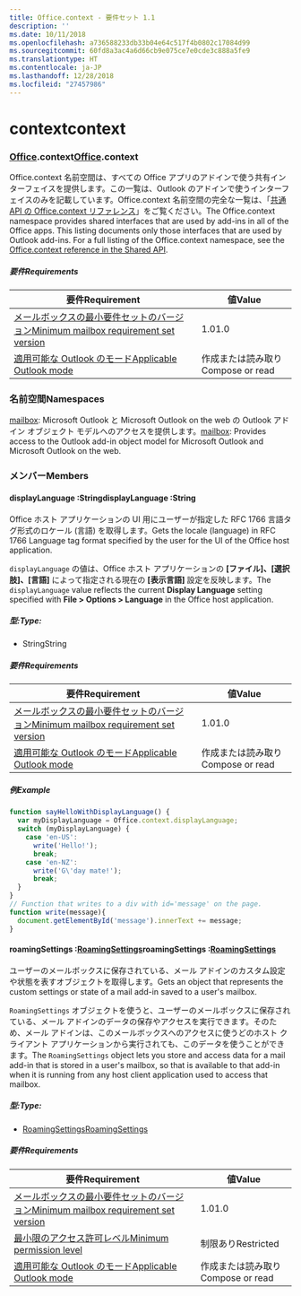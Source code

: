 ```yaml
---
title: Office.context - 要件セット 1.1
description: ''
ms.date: 10/11/2018
ms.openlocfilehash: a736588233db33b04e64c517f4b0802c17084d99
ms.sourcegitcommit: 60fd8a3ac4a6d66cb9e075ce7e0cde3c888a5fe9
ms.translationtype: HT
ms.contentlocale: ja-JP
ms.lasthandoff: 12/28/2018
ms.locfileid: "27457986"
---
```

# <a name="context"></a><span data-ttu-id="b9d6f-102">context</span><span class="sxs-lookup"><span data-stu-id="b9d6f-102">context</span></span>

### <a name="officeofficemdcontext"></a><span data-ttu-id="b9d6f-103">[Office](Office.md).context</span><span class="sxs-lookup"><span data-stu-id="b9d6f-103">[Office](Office.md).context</span></span>

<span data-ttu-id="b9d6f-p101">Office.context 名前空間は、すべての Office アプリのアドインで使う共有インターフェイスを提供します。この一覧は、Outlook のアドインで使うインターフェイスのみを記載しています。Office.context 名前空間の完全な一覧は、「[共通 API の Office.context リファレンス](/javascript/api/office/office.context)」をご覧ください。</span><span class="sxs-lookup"><span data-stu-id="b9d6f-p101">The Office.context namespace provides shared interfaces that are used by add-ins in all of the Office apps. This listing documents only those interfaces that are used by Outlook add-ins. For a full listing of the Office.context namespace, see the [Office.context reference in the Shared API](/javascript/api/office/office.context).</span></span>


##### <a name="requirements"></a><span data-ttu-id="b9d6f-106">要件</span><span class="sxs-lookup"><span data-stu-id="b9d6f-106">Requirements</span></span>

|<span data-ttu-id="b9d6f-107">要件</span><span class="sxs-lookup"><span data-stu-id="b9d6f-107">Requirement</span></span>| <span data-ttu-id="b9d6f-108">値</span><span class="sxs-lookup"><span data-stu-id="b9d6f-108">Value</span></span>|
|---|---|
|[<span data-ttu-id="b9d6f-109">メールボックスの最小要件セットのバージョン</span><span class="sxs-lookup"><span data-stu-id="b9d6f-109">Minimum mailbox requirement set version</span></span>](/office/dev/add-ins/reference/requirement-sets/outlook-api-requirement-sets)| <span data-ttu-id="b9d6f-110">1.0</span><span class="sxs-lookup"><span data-stu-id="b9d6f-110">1.0</span></span>|
|[<span data-ttu-id="b9d6f-111">適用可能な Outlook のモード</span><span class="sxs-lookup"><span data-stu-id="b9d6f-111">Applicable Outlook mode</span></span>](https://docs.microsoft.com/outlook/add-ins/#extension-points)| <span data-ttu-id="b9d6f-112">作成または読み取り</span><span class="sxs-lookup"><span data-stu-id="b9d6f-112">Compose or read</span></span>|

### <a name="namespaces"></a><span data-ttu-id="b9d6f-113">名前空間</span><span class="sxs-lookup"><span data-stu-id="b9d6f-113">Namespaces</span></span>

<span data-ttu-id="b9d6f-114">[mailbox](office.context.mailbox.md): Microsoft Outlook と Microsoft Outlook on the web の Outlook アドイン オブジェクト モデルへのアクセスを提供します。</span><span class="sxs-lookup"><span data-stu-id="b9d6f-114">[mailbox](office.context.mailbox.md): Provides access to the Outlook add-in object model for Microsoft Outlook and Microsoft Outlook on the web.</span></span>

### <a name="members"></a><span data-ttu-id="b9d6f-115">メンバー</span><span class="sxs-lookup"><span data-stu-id="b9d6f-115">Members</span></span>

####  <a name="displaylanguage-string"></a><span data-ttu-id="b9d6f-116">displayLanguage :String</span><span class="sxs-lookup"><span data-stu-id="b9d6f-116">displayLanguage :String</span></span>

<span data-ttu-id="b9d6f-117">Office ホスト アプリケーションの UI 用にユーザーが指定した RFC 1766 言語タグ形式のロケール (言語) を取得します。</span><span class="sxs-lookup"><span data-stu-id="b9d6f-117">Gets the locale (language) in RFC 1766 Language tag format specified by the user for the UI of the Office host application.</span></span>

<span data-ttu-id="b9d6f-118">`displayLanguage` の値は、Office ホスト アプリケーションの **[ファイル]、[選択肢]、[言語]** によって指定される現在の **[表示言語]** 設定を反映します。</span><span class="sxs-lookup"><span data-stu-id="b9d6f-118">The `displayLanguage` value reflects the current **Display Language** setting specified with **File > Options > Language** in the Office host application.</span></span>

##### <a name="type"></a><span data-ttu-id="b9d6f-119">型:</span><span class="sxs-lookup"><span data-stu-id="b9d6f-119">Type:</span></span>

*   <span data-ttu-id="b9d6f-120">String</span><span class="sxs-lookup"><span data-stu-id="b9d6f-120">String</span></span>

##### <a name="requirements"></a><span data-ttu-id="b9d6f-121">要件</span><span class="sxs-lookup"><span data-stu-id="b9d6f-121">Requirements</span></span>

|<span data-ttu-id="b9d6f-122">要件</span><span class="sxs-lookup"><span data-stu-id="b9d6f-122">Requirement</span></span>| <span data-ttu-id="b9d6f-123">値</span><span class="sxs-lookup"><span data-stu-id="b9d6f-123">Value</span></span>|
|---|---|
|[<span data-ttu-id="b9d6f-124">メールボックスの最小要件セットのバージョン</span><span class="sxs-lookup"><span data-stu-id="b9d6f-124">Minimum mailbox requirement set version</span></span>](/office/dev/add-ins/reference/requirement-sets/outlook-api-requirement-sets)| <span data-ttu-id="b9d6f-125">1.0</span><span class="sxs-lookup"><span data-stu-id="b9d6f-125">1.0</span></span>|
|[<span data-ttu-id="b9d6f-126">適用可能な Outlook のモード</span><span class="sxs-lookup"><span data-stu-id="b9d6f-126">Applicable Outlook mode</span></span>](https://docs.microsoft.com/outlook/add-ins/#extension-points)| <span data-ttu-id="b9d6f-127">作成または読み取り</span><span class="sxs-lookup"><span data-stu-id="b9d6f-127">Compose or read</span></span>|

##### <a name="example"></a><span data-ttu-id="b9d6f-128">例</span><span class="sxs-lookup"><span data-stu-id="b9d6f-128">Example</span></span>

```js
function sayHelloWithDisplayLanguage() {
  var myDisplayLanguage = Office.context.displayLanguage;
  switch (myDisplayLanguage) {
    case 'en-US':
      write('Hello!');
      break;
    case 'en-NZ':
      write('G\'day mate!');
      break;
  }
}
// Function that writes to a div with id='message' on the page.
function write(message){
  document.getElementById('message').innerText += message;
}
```

####  <a name="roamingsettings-roamingsettingsjavascriptapioutlook11officeroamingsettings"></a><span data-ttu-id="b9d6f-129">roamingSettings :[RoamingSettings](/javascript/api/outlook_1_1/office.RoamingSettings)</span><span class="sxs-lookup"><span data-stu-id="b9d6f-129">roamingSettings :[RoamingSettings](/javascript/api/outlook_1_1/office.RoamingSettings)</span></span>

<span data-ttu-id="b9d6f-130">ユーザーのメールボックスに保存されている、メール アドインのカスタム設定や状態を表すオブジェクトを取得します。</span><span class="sxs-lookup"><span data-stu-id="b9d6f-130">Gets an object that represents the custom settings or state of a mail add-in saved to a user's mailbox.</span></span>

<span data-ttu-id="b9d6f-131">`RoamingSettings` オブジェクトを使うと、ユーザーのメールボックスに保存されている、メール アドインのデータの保存やアクセスを実行できます。そのため、メール アドインは、このメールボックスへのアクセスに使うどのホスト クライアント アプリケーションから実行されても、このデータを使うことができます。</span><span class="sxs-lookup"><span data-stu-id="b9d6f-131">The `RoamingSettings` object lets you store and access data for a mail add-in that is stored in a user's mailbox, so that is available to that add-in when it is running from any host client application used to access that mailbox.</span></span>

##### <a name="type"></a><span data-ttu-id="b9d6f-132">型:</span><span class="sxs-lookup"><span data-stu-id="b9d6f-132">Type:</span></span>

*   [<span data-ttu-id="b9d6f-133">RoamingSettings</span><span class="sxs-lookup"><span data-stu-id="b9d6f-133">RoamingSettings</span></span>](/javascript/api/outlook_1_1/office.RoamingSettings)

##### <a name="requirements"></a><span data-ttu-id="b9d6f-134">要件</span><span class="sxs-lookup"><span data-stu-id="b9d6f-134">Requirements</span></span>

|<span data-ttu-id="b9d6f-135">要件</span><span class="sxs-lookup"><span data-stu-id="b9d6f-135">Requirement</span></span>| <span data-ttu-id="b9d6f-136">値</span><span class="sxs-lookup"><span data-stu-id="b9d6f-136">Value</span></span>|
|---|---|
|[<span data-ttu-id="b9d6f-137">メールボックスの最小要件セットのバージョン</span><span class="sxs-lookup"><span data-stu-id="b9d6f-137">Minimum mailbox requirement set version</span></span>](/office/dev/add-ins/reference/requirement-sets/outlook-api-requirement-sets)| <span data-ttu-id="b9d6f-138">1.0</span><span class="sxs-lookup"><span data-stu-id="b9d6f-138">1.0</span></span>|
|[<span data-ttu-id="b9d6f-139">最小限のアクセス許可レベル</span><span class="sxs-lookup"><span data-stu-id="b9d6f-139">Minimum permission level</span></span>](https://docs.microsoft.com/outlook/add-ins/understanding-outlook-add-in-permissions)| <span data-ttu-id="b9d6f-140">制限あり</span><span class="sxs-lookup"><span data-stu-id="b9d6f-140">Restricted</span></span>|
|[<span data-ttu-id="b9d6f-141">適用可能な Outlook のモード</span><span class="sxs-lookup"><span data-stu-id="b9d6f-141">Applicable Outlook mode</span></span>](https://docs.microsoft.com/outlook/add-ins/#extension-points)| <span data-ttu-id="b9d6f-142">作成または読み取り</span><span class="sxs-lookup"><span data-stu-id="b9d6f-142">Compose or read</span></span>|